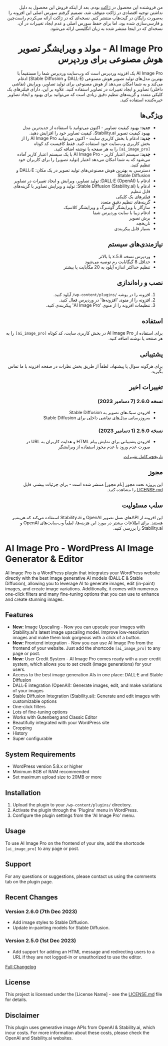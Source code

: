 <div dir="rtl">

من فروشنده این محصول در [ژاکت](https://www.zhaket.com/web/ai-image-plugin?affid=AF-61331428bb046) بودم. بعد از اینکه فروش این محصول به دلیل نداشتن توجیه اقتصادی در ژاکت متوقف شد، تصمیم گرفتم سورس اصلی این افزونه را به‌صورت رایگان در گیت‌هاب منتشر کنم. نسخه‌ای که در ژاکت ارائه می‌کردم راست‌چین و فارسی‌سازی شده بود، اما برای حفظ سورس اصلی و عدم ایجاد تغییرات در آن، نسخه‌ای که در اینجا منتشر شده به زبان انگلیسی ارائه می‌شود.

# AI Image Pro - مولد و ویرایشگر تصویر هوش مصنوعی برای وردپرس

AI Image Pro یک افزونه وردپرس است که وب‌سایت وردپرس شما را مستقیماً با بهترین مدل‌های تولید تصویر هوش مصنوعی (DALL·E و Stable Diffusion) ادغام می‌کند و به شما امکان می‌دهد از هوش مصنوعی برای تولید تصاویر، ویرایش (نقاشی داخلی) تصاویر و ایجاد تغییرات در تصاویر استفاده کنید. علاوه بر این، دارای فیلترهای یک کلیکی متعدد و گزینه‌های تنظیم دقیق زیادی است که می‌توانید برای بهبود و ایجاد تصاویر خیره‌کننده استفاده کنید.

## ویژگی‌ها

- **جدید:** بهبود کیفیت تصاویر - اکنون می‌توانید با استفاده از جدیدترین مدل بهبود کیفیت تصویر Stability.ai، کیفیت تصاویر خود را افزایش دهید.
- **جدید:** ادغام با بخش کاربری سایت - اکنون می‌توانید AI Image Pro را از بخش کاربری وب‌سایت خود استفاده کنید. فقط کافیست کد کوتاه `[ai_image_pro]` را به هر صفحه یا نوشته اضافه کنید.
- **جدید:** سیستم اعتبار کاربر - AI Image Pro با یک سیستم اعتبار کاربر آماده می‌شود که به شما امکان می‌دهد اعتبار (تولید تصویر) را برای کاربران خود تنظیم کنید.
- دسترسی به بهترین هوش مصنوعی‌های تولید تصویر در یک مکان: DALL·E و Stable Diffusion
- ادغام با DALL·E (OpenAI): تولید تصاویر، ویرایش و ایجاد تغییرات در تصاویر
- ادغام با Stable Diffusion (Stability.ai): تولید و ویرایش تصاویر با گزینه‌های قابل تنظیم
- فیلترهای یک کلیکی
- گزینه‌های تنظیم دقیق متعدد
- سازگار با ویرایشگر گوتنبرگ و ویرایشگر کلاسیک
- ادغام زیبا با سایت وردپرس شما
- برش تصویر
- تاریخچه
- بسیار قابل پیکربندی

## نیازمندی‌های سیستم

- وردپرس نسخه 5.8.x یا بالاتر
- حداقل 8 گیگابایت رم توصیه می‌شود
- تنظیم حداکثر اندازه آپلود به 20 مگابایت یا بیشتر

## نصب و راه‌اندازی

1. افزونه را در پوشه `/wp-content/plugins/` آپلود کنید.
2. افزونه را از منوی 'افزونه‌ها' در وردپرس فعال کنید.
3. تنظیمات افزونه را از منوی 'AI Image Pro' پیکربندی کنید.

## استفاده

برای استفاده از AI Image Pro در بخش کاربری سایت، کد کوتاه `[ai_image_pro]` را به هر صفحه یا نوشته اضافه کنید.

## پشتیبانی

برای هرگونه سوال یا پیشنهاد، لطفاً از طریق بخش نظرات در صفحه افزونه با ما تماس بگیرید.

## تغییرات اخیر

### نسخه 2.6.0 (7 دسامبر 2023)

- افزودن سبک‌های تصویر به Stable Diffusion
- به‌روزرسانی مدل‌های نقاشی داخلی برای Stable Diffusion

### نسخه 2.5.0 (1 دسامبر 2023)

- افزودن پشتیبانی برای نمایش پیام HTML و هدایت کاربران به URL در صورت عدم ورود یا عدم مجوز استفاده از ویرایشگر

[تاریخچه کامل تغییرات](CHANGELOG.md)

## مجوز

این پروژه تحت مجوز [نام مجوز] منتشر شده است - برای جزئیات بیشتر، فایل [LICENSE.md](LICENSE.md) را مشاهده کنید.

## سلب مسئولیت

این افزونه از APIهای نسل تصویر OpenAI و Stability.ai استفاده می‌کند که هزینه‌بر هستند. برای اطلاعات بیشتر در مورد این هزینه‌ها، لطفاً وب‌سایت‌های OpenAI و Stability.ai را بررسی کنید.

</div>
<div dir="ltr">

# AI Image Pro - WordPress AI Image Generator & Editor

AI Image Pro is a WordPress plugin that integrates your WordPress website directly with the best image generative AI models (DALL·E & Stable Diffusion), allowing you to leverage AI to generate images, edit (in-paint) images, and create image variations. Additionally, it comes with numerous one-click filters and many fine-tuning options that you can use to enhance and create stunning images.

## Features

- **New:** Image Upscaling - Now you can upscale your images with Stability.ai's latest image upscaling model. Improve low-resolution images and make them look gorgeous with a click of a button.
- **New:** Frontend integration - Now you can use AI Image Pro from the frontend of your website. Just add the shortcode `[ai_image_pro]` to any page or post.
- **New:** User Credit System - AI Image Pro comes ready with a user credit system, which allows you to set credit (image generations) for your users.
- Access to the best image generation AIs in one place: DALL·E and Stable Diffusion
- DALL·E integration (OpenAI): Generate images, edit, and make variations of your images
- Stable Diffusion Integration (Stability.ai): Generate and edit images with customizable options
- One-click filters
- Lots of fine-tuning options
- Works with Gutenberg and Classic Editor
- Beautifully integrated with your WordPress site
- Cropping
- History
- Super configurable

## System Requirements

- WordPress version 5.8.x or higher
- Minimum 8GB of RAM recommended
- Set maximum upload size to 20MB or more

## Installation

1. Upload the plugin to your `/wp-content/plugins/` directory.
2. Activate the plugin through the 'Plugins' menu in WordPress.
3. Configure the plugin settings from the 'AI Image Pro' menu.

## Usage

To use AI Image Pro on the frontend of your site, add the shortcode `[ai_image_pro]` to any page or post.

## Support

For any questions or suggestions, please contact us using the comments tab on the plugin page.

## Recent Changes

### Version 2.6.0 (7th Dec 2023)

- Add image styles to Stable Diffusion.
- Update in-painting models for Stable Diffusion.

### Version 2.5.0 (1st Dec 2023)

- Add support for adding an HTML message and redirecting users to a URL if they are not logged-in or unauthorized to use the editor.

[Full Changelog](CHANGELOG.md)

## License

This project is licensed under the [License Name] - see the [LICENSE.md](LICENSE.md) file for details.

## Disclaimer

This plugin uses generative image APIs from OpenAI & Stability.ai, which incur costs. For more information about these costs, please check the OpenAI and Stability.ai websites.

</div>

